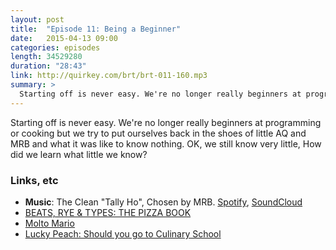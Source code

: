 ```yaml
---
layout: post
title:  "Episode 11: Being a Beginner"
date:   2015-04-13 09:00
categories: episodes
length: 34529280
duration: "28:43"
link: http://quirkey.com/brt/brt-011-160.mp3
summary: >
  Starting off is never easy. We're no longer really beginners at programming or cooking but we try to put ourselves back in the shoes of little AQ and MRB and what it was like to know nothing. OK, we still know very little, How did we learn what little we know?
---
```

Starting off is never easy. We're no longer really beginners at programming or cooking but we try to put ourselves back in the shoes of little AQ and MRB and what it was like to know nothing. OK, we still know very little, How did we learn what little we know?

<!-- more -->

### Links, etc

* <strong>Music</strong>: The Clean "Tally Ho", Chosen by MRB. [Spotify](https://open.spotify.com/track/0KDEwuYRlC46HPMVSwd1re), [SoundCloud](https://soundcloud.com/mergerecords/the-clean-tally-ho)
* [BEATS, RYE & TYPES: THE PIZZA BOOK](http://beatsryetypes.com/pizza)
* [Molto Mario](http://www.foodnetwork.com/shows/molto-mario.html)
* [Lucky Peach: Should you go to Culinary School](http://luckypeach.com/should-you-go-to-culinary-school/)

